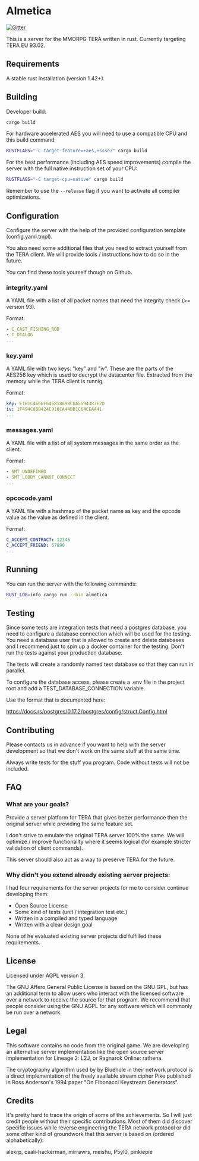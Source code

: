 # Almetica

[![Gitter](https://badges.gitter.im/almetica-server/community.svg)](https://gitter.im/almetica-server/community?utm_source=badge&utm_medium=badge&utm_campaign=pr-badge)

This is a server for the MMORPG TERA written in rust. Currently targeting TERA EU 93.02.

## Requirements

A stable rust installation (version 1.42+).

## Building

Developer build:

```bash
cargo build
```

For hardware accelerated AES you will need to use a compatible CPU and this build command:

```bash
RUSTFLAGS="-C target-feature=+aes,+ssse3" cargo build
```

For the best performance (including AES speed improvements) compile the server with the full
native instruction set of your CPU:

```bash
RUSTFLAGS="-C target-cpu=native" cargo build
```

Remember to use the ```--release``` flag if you want to activate all compiler optimizations.

## Configuration

Configure the server with the help of the provided configuration template
(config.yaml.tmpl). 

You also need some additional files that you need to extract yourself from the
TERA client. We will provide tools / instructions how to do so in the future.

You can find these tools yourself though on Github.

### integrity.yaml

A YAML file with a list of all packet names that need the integrity check (>= version 93).

Format:
```yaml
- C_CAST_FISHING_ROD
- C_DIALOG
...
```

### key.yaml
A YAML file with two keys: "key" and "iv". These are the parts of the AES256 key
which is used to decrypt the datacenter file. Extracted from the memory while
the TERA client is runnig.

Format:
```yaml
key: E1B1C4666F64681889BC8A5594387E2D
iv: 1F494C6BB424C916CA44BB1C64CEAA41
...
```

### messages.yaml 
A YAML file with a list of all system messages in the same order as the client.

Format:
```yaml
- SMT_UNDEFINED
- SMT_LOBBY_CANNOT_CONNECT
...
```

### opcocode.yaml
A YAML file with a hashmap of the packet name as key and the opcode value as the
value as defined in the client.

Format:
```yaml
C_ACCEPT_CONTRACT: 12345
C_ACCEPT_FRIEND: 67890
...
```

## Running

You can run the server with the following commands:

```bash
RUST_LOG=info cargo run --bin almetica
```

## Testing

Since some tests are integration tests that need a postgres database, you need to
configure a database connection which will be used for the testing. You need a 
database user that is allowed to create and delete databases and I recommend just
to spin up a docker container for the testing. Don't run the tests against your
production database.

The tests will create a randomly named test database so that they can run in 
parallel.

To configure the database access, please create a .env file in the project root
and add a TEST_DATABASE_CONNECTION variable.

Use the format that is documented here:

https://docs.rs/postgres/0.17.2/postgres/config/struct.Config.html
 
## Contributing

Please contacts us in advance if you want to help with the server development so
that we don't work on the same stuff at the same time.

Always write tests for the stuff you program. Code without tests will not be
included.

## FAQ

### What are your goals?

Provide a server platform for TERA that gives better performance then the original
server while providing the same feature set.

I don't strive to emulate the original TERA server 100% the same. We will
optimize / improve functionality where it seems logical (for example stricter
validation of client commands).

This server should also act as a way to preserve TERA for the future.

### Why didn't you extend already existing server projects:

I had four requirements for the server projects for me to consider continue
developing them:

 * Open Source License
 * Some kind of tests (unit / integration test etc.)
 * Written in a compiled and typed language
 * Written with a clear design goal

None of he evaluated existing server projects did fulfilled these requirements.

## License

Licensed under AGPL version 3.

The GNU Affero General Public License is based on the GNU GPL, but has an
additional term to allow users who interact with the licensed software over a
network to receive the source for that program. We recommend that people
consider using the GNU AGPL for any software which will commonly be run over a
network.

## Legal

This software contains no code from the original game. We are developing an
alternative server implementation like the open source server implementation
for Lineage 2: L2J, or Ragnarok Online: rathena.

The cryptography algorithm used by by Bluehole in their network protocol is a
direct implementation of the freely available stream cipher Pike published 
in Ross Anderson's 1994 paper "On Fibonacci Keystream Generators".

## Credits

It's pretty hard to trace the origin of some of the achievements. So I will just
credit people without their specific contributions. Most of them did discover
specific issues while reverse engineering the TERA network protocol or did some
other kind of groundwork that this server is based on (ordered alphabetically):

alexrp, caali-hackerman, mirrawrs, meishu, P5yl0, pinkiepie
